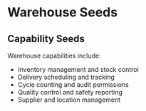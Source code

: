 # Warehouse Seeds

## Capability Seeds
Warehouse capabilities include:
- Inventory management and stock control
- Delivery scheduling and tracking
- Cycle counting and audit permissions
- Quality control and safety reporting
- Supplier and location management

